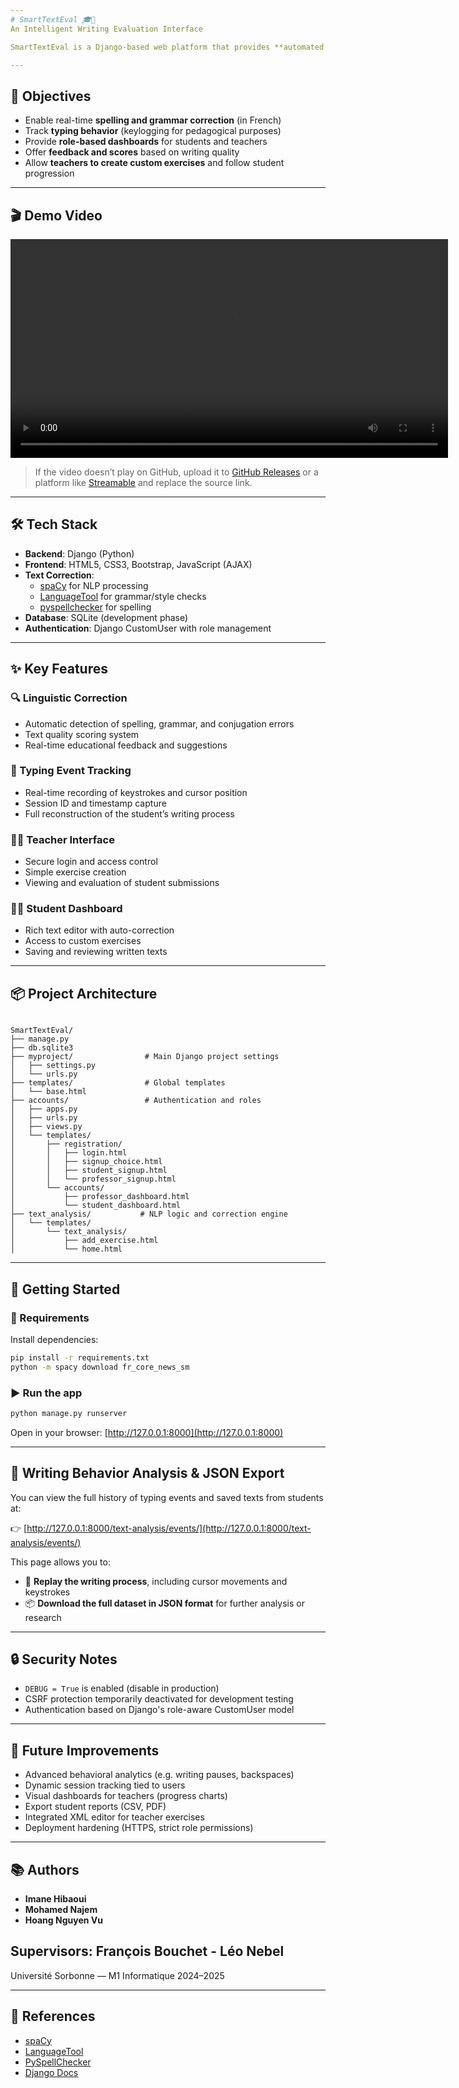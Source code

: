 ```yaml
---
# SmartTextEval 🎓📝  
An Intelligent Writing Evaluation Interface

SmartTextEval is a Django-based web platform that provides **automated writing evaluation** for students. It combines **real-time grammar and spelling correction** with **behavioral analysis** through typing activity tracking. It includes **separate dashboards for students and teachers**, and supports **exercise creation**, **session tracking**, and **pedagogical feedback**.

---
```


## 🎯 Objectives

- Enable real-time **spelling and grammar correction** (in French)
- Track **typing behavior** (keylogging for pedagogical purposes)
- Provide **role-based dashboards** for students and teachers
- Offer **feedback and scores** based on writing quality
- Allow **teachers to create custom exercises** and follow student progression

---

## 🎬 Demo Video

<video src="demo_final.mp4" controls width="700"></video>

> If the video doesn’t play on GitHub, upload it to [GitHub Releases](https://docs.github.com/en/repositories/releasing-projects-on-github/about-releases) or a platform like [Streamable](https://streamable.com) and replace the source link.

---

## 🛠️ Tech Stack

- **Backend**: Django (Python)
- **Frontend**: HTML5, CSS3, Bootstrap, JavaScript (AJAX)
- **Text Correction**:
  - [spaCy](https://spacy.io/) for NLP processing
  - [LanguageTool](https://languagetool.org/) for grammar/style checks
  - [pyspellchecker](https://pyspellchecker.readthedocs.io/) for spelling
- **Database**: SQLite (development phase)
- **Authentication**: Django CustomUser with role management

---

## ✨ Key Features

### 🔍 Linguistic Correction
- Automatic detection of spelling, grammar, and conjugation errors
- Text quality scoring system
- Real-time educational feedback and suggestions

### 🎯 Typing Event Tracking
- Real-time recording of keystrokes and cursor position
- Session ID and timestamp capture
- Full reconstruction of the student’s writing process

### 👩‍🏫 Teacher Interface
- Secure login and access control
- Simple exercise creation
- Viewing and evaluation of student submissions

### 👨‍🎓 Student Dashboard
- Rich text editor with auto-correction
- Access to custom exercises
- Saving and reviewing written texts

---

## 📦 Project Architecture

```

SmartTextEval/
├── manage.py
├── db.sqlite3
├── myproject/                # Main Django project settings
│   ├── settings.py
│   └── urls.py
├── templates/                # Global templates
│   └── base.html
├── accounts/                 # Authentication and roles
│   ├── apps.py
│   ├── urls.py
│   ├── views.py
│   └── templates/
│       ├── registration/
│       │   ├── login.html
│       │   ├── signup_choice.html
│       │   ├── student_signup.html
│       │   └── professor_signup.html
│       └── accounts/
│           ├── professor_dashboard.html
│           └── student_dashboard.html
├── text_analysis/           # NLP logic and correction engine
│   └── templates/
│       └── text_analysis/
│           ├── add_exercise.html
│           └── home.html

````

---

## 🚀 Getting Started

### 🔗 Requirements

Install dependencies:

```bash
pip install -r requirements.txt
python -m spacy download fr_core_news_sm
````

### ▶️ Run the app

```bash
python manage.py runserver
```

Open in your browser: [http://127.0.0.1:8000](http://127.0.0.1:8000)

---

## 🧠 Writing Behavior Analysis & JSON Export

You can view the full history of typing events and saved texts from students at:

👉 [http://127.0.0.1:8000/text-analysis/events/](http://127.0.0.1:8000/text-analysis/events/)

This page allows you to:
- 🔁 **Replay the writing process**, including cursor movements and keystrokes
- 📦 **Download the full dataset in JSON format** for further analysis or research
---

## 🔒 Security Notes

* `DEBUG = True` is enabled (disable in production)
* CSRF protection temporarily deactivated for development testing
* Authentication based on Django's role-aware CustomUser model

---

## 🧠 Future Improvements

* Advanced behavioral analytics (e.g. writing pauses, backspaces)
* Dynamic session tracking tied to users
* Visual dashboards for teachers (progress charts)
* Export student reports (CSV, PDF)
* Integrated XML editor for teacher exercises
* Deployment hardening (HTTPS, strict role permissions)

---

## 📚 Authors

* **Imane Hibaoui**
* **Mohamed Najem**
* **Hoang Nguyen Vu**

**Supervisors**: François Bouchet - Léo Nebel
---

Université Sorbonne — M1 Informatique 2024–2025

---

## 🔗 References

* [spaCy](https://spacy.io/)
* [LanguageTool](https://languagetool.org/)
* [PySpellChecker](https://pyspellchecker.readthedocs.io/)
* [Django Docs](https://docs.djangoproject.com/en/5.2/)

```

